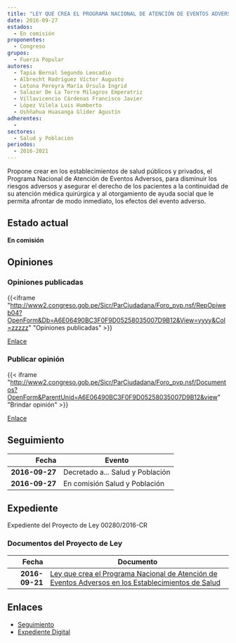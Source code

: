 ```yaml
---
title: "LEY QUE CREA EL PROGRAMA NACIONAL DE ATENCIÓN DE EVENTOS ADVERSOS EN LOS ESTABLECIMIENTOS DE SALUD"
date: 2016-09-27
estados: 
  - En comisión
proponentes: 
  - Congreso
grupos: 
  - Fuerza Popular
autores: 
  - Tapia Bernal Segundo Leocadio
  - Albrecht Rodríguez Víctor Augusto
  - Letona Pereyra María Úrsula Ingrid
  - Salazar De La Torre Milagros Emperatriz
  - Villavicencio Cárdenas Francisco Javier
  - López Vilela Luis Humberto
  - Ushñahua Huasanga Glider Agustín
adherentes: 
  - 
sectores: 
  - Salud y Población
periodos: 
  - 2016-2021
---
```


Propone crear en los establecimientos de salud públicos y privados, el Programa Nacional de Atención de Eventos Adversos, para disminuir los riesgos adversos y asegurar el derecho de los pacientes a la continuidad de su atención médica quirúrgica y al otorgamiento de ayuda social que le permita afrontar de modo inmediato, los efectos del evento adverso.


## Estado actual

**En comisión**

## Opiniones

### Opiniones publicadas

{{<iframe "http://www2.congreso.gob.pe/Sicr/ParCiudadana/Foro_pvp.nsf/RepOpiweb04?OpenForm&Db=A6E06490BC3F0F9D05258035007D9B12&View=yyyy&Col=zzzzz" "Opiniones publicadas" >}}

[Enlace](http://www2.congreso.gob.pe/Sicr/ParCiudadana/Foro_pvp.nsf/RepOpiweb04?OpenForm&Db=A6E06490BC3F0F9D05258035007D9B12&View=yyyy&Col=zzzzz)
### Publicar opinión

{{< iframe "http://www2.congreso.gob.pe/Sicr/ParCiudadana/Foro_pvp.nsf/Documentos?OpenForm&ParentUnid=A6E06490BC3F0F9D05258035007D9B12&view" "Brindar opinión" >}}

[Enlace](http://www2.congreso.gob.pe/Sicr/ParCiudadana/Foro_pvp.nsf/Documentos?OpenForm&ParentUnid=A6E06490BC3F0F9D05258035007D9B12&view)

## Seguimiento

| Fecha | Evento |
|------:|--------|
| **2016-09-27** | Decretado a... Salud y Población|
| **2016-09-27** | En comisión Salud y Población|


## Expediente

Expediente del Proyecto de Ley 00280/2016-CR


### Documentos del Proyecto de Ley

| Fecha | Documento |
|------:|--------|
| **2016-09-21** | [Ley que crea el Programa Nacional de Atención de Eventos Adversos en los Establecimientos de Salud](http://www.leyes.congreso.gob.pe/Documentos/2016_2021/Proyectos_de_Ley_y_de_Resoluciones_Legislativas/PL0028020160921..pdf) |

## Enlaces 

- [Seguimiento](http://www2.congreso.gob.pe/Sicr/TraDocEstProc/CLProLey2016.nsf/f7fff46988ca05b1052578e100829cc7/84759fc2d2c2bc7f05258035007460b5?OpenDocument)
- [Expediente Digital](http://www2.congreso.gob.pehttp://www2.congreso.gob.pe/Sicr/TraDocEstProc/CLProLey2016.nsf/f7fff46988ca05b1052578e100829cc7/84759fc2d2c2bc7f05258035007460b5?OpenDocument&Click=05257FB7005EB655.eb71d0cf91d8294e05256cdf006b5706/$Body/0.1C6C)
